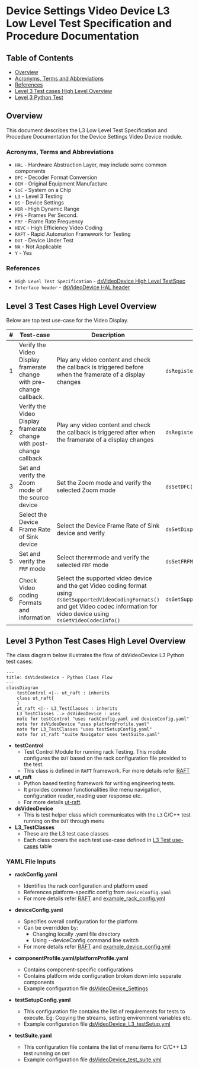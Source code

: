 # Device Settings Video Device L3 Low Level Test Specification and Procedure Documentation

## Table of Contents

- [Overview](#overview)
- [Acronyms, Terms and Abbreviations](#acronyms-terms-and-abbreviations)
- [References](#references)
- [Level 3 Test cases High Level Overview](#level-3-test-cases-high-level-overview)
- [Level 3 Python Test](#level-3-python-test-cases-high-level-overview)

## Overview

This document describes the L3 Low Level Test Specification and Procedure Documentation for the Device Settings Video Device module.

### Acronyms, Terms and Abbreviations

- `HAL` \- Hardware Abstraction Layer, may include some common components
- `DFC`  \- Decoder Format Conversion
- `OEM` \- Original Equipment Manufacture
- `SoC` \- System on a Chip
- `L3`   \- Level 3 Testing
- `DS`   \- Device Settings
- `HDR`  \- High Dynamic Range
- `FPS`  \- Frames Per Second.
- `FRF`  \- Frame Rate Frequency
- `HEVC` \- High Efficiency Video Coding
- `RAFT`  \- Rapid Automation Framework for Testing
- `DUT`   \- Device Under Test
- `NA`   \- Not Applicable
- `Y`    \- Yes

### References

- `High Level Test Specification` - [dsVideoDevice High Level TestSpec](ds-video-device_High-Level_TestSpec.md)
- `Interface header` - [dsVideoDevice HAL header](https://github.com/rdkcentral/rdk-halif-device_settings/blob/main/include/dsVideoDevice.h)

## Level 3 Test Cases High Level Overview
Below are top test use-case for the Video Display.

|#|Test-case|Description|HAL APIs|Source|Sink|
|-|---------|-----------|--------|------|----|
|1|Verify the Video Display framerate change with pre-change callback.|Play any video content and check the callback is triggered before when the framerate of a display changes|`dsRegisterFrameratePreChangeCB()`|`NA`|`Y`|
|2|Verify the Video Display framerate change with post-change callback|Play any video content and check the callback is triggered after when the framerate of a display changes|`dsRegisterFrameratePostChangeCB()`|`NA`|`Y`|
|3|Set and verify the Zoom mode of the source device|Set the Zoom mode and verify the selected Zoom mode|`dsSetDFC()`, `dsGetDFC()`|`Y`|`NA`|
|4|Select the Device Frame Rate of Sink device|Select the Device Frame Rate of Sink device and verify|`dsSetDisplayframerate()`|`NA`|`Y`|
|5|Set and verify the `FRF` mode|Select the`FRF`mode and verify the selected `FRF` mode|`dsSetFRFMode()`,`dsGetFRFMode()`|`NA`|`Y`|
|6|Check Video coding Formats and information|Select the supported video device and the get Video coding format using `dsGetSupportedVideoCodingFormats()` and get Video codec information for video device using `dsGetVideoCodecInfo()`|`dsGetSupportedVideoCodingFormats()`,`dsGetVideoCodecInfo()`|`Y`|`NA`|

## Level 3 Python Test Cases High Level Overview

The class diagram below illustrates the flow of dsVideoDevice L3 Python test cases:

```mermaid
---
title: dsVideoDevice - Python Class Flow
---
classDiagram
    testControl <|-- ut_raft : inherits
    class ut_raft{
    }
    ut_raft <|-- L3_TestClasses : inherits
    L3_TestClasses ..> dsVideoDevice : uses
    note for testControl "uses rackConfig.yaml and deviceConfig.yaml"
    note for dsVideoDevice "uses platformProfile.yaml"
    note for L3_TestClasses "uses testSetupConfig.yaml"
    note for ut_raft "suite Navigator uses testSuite.yaml"
```

- **testControl**
  - Test Control Module for running rack Testing. This module configures the `DUT` based on the rack configuration file provided to the test.
  - This class is defined in `RAFT` framework. For more details refer [RAFT](https://github.com/rdkcentral/python_raft/blob/1.0.0/README.md)
- **ut_raft**
  - Python based testing framework for writing engineering tests.
  - It provides common functionalities like menu navigation, configuration reader, reading user response etc.
  - For more details [ut-raft](https://github.com/rdkcentral/ut-raft).
- **dsVideoDevice**
  - This is test helper class which communicates with the `L3` C/C++ test running on the `DUT` through menu
- **L3_TestClasses**
  - These are the L3 test case classes
  - Each class covers the each test use-case defined in [L3 Test use-cases](#level-3-test-cases-high-level-overview) table

### YAML File Inputs

- **rackConfig.yaml**
  - Identifies the rack configuration and platform used
  - References platform-specific config from `deviceConfig.yaml`
  - For more details refer [RAFT](https://github.com/rdkcentral/python_raft/blob/1.0.0/README.md) and [example_rack_config.yml](https://github.com/rdkcentral/python_raft/blob/1.0.0/examples/configs/example_rack_config.yml)

- **deviceConfig.yaml**
  - Specifies overall configuration for the platform
  - Can be overridden by:
    - Changing locally .yaml file directory
    - Using --deviceConfig command line switch
  - For more details refer [RAFT](https://github.com/rdkcentral/python_raft/blob/1.0.0/README.md) and [example_device_config.yml](https://github.com/rdkcentral/python_raft/blob/1.0.0/examples/configs/example_device_config.yml)

- **componentProfile.yaml/platformProfile.yaml**
  - Contains component-specific configurations
  - Contains platform wide configuration broken down into separate components
  - Example configuration file [dsVideoDevice_Settings](https://github.com/rdkcentral/rdk-halif-test-device_settings/blob/3.0.0/profiles/sink/Sink_VideoDevice.yaml)

- **testSetupConfig.yaml**
  - This configuration file contains the list of requirements for tests to execute. Eg: Copying the streams, setting environment variables etc.
  - Example configuration file [dsVideoDevice_L3_testSetup.yml](../../../host/tests/dsVideoDevice_L3_Tests/dsVideoDevice_L3_testSetup.yml)

- **testSuite.yaml**
  - This configuration file contains the list of menu items for C/C++ L3 test running on `DUT`
  - Example configuration file [dsVideoDevice_test_suite.yml](../../../host/tests/dsClasses/dsVideoDevice_test_suite.yml)
